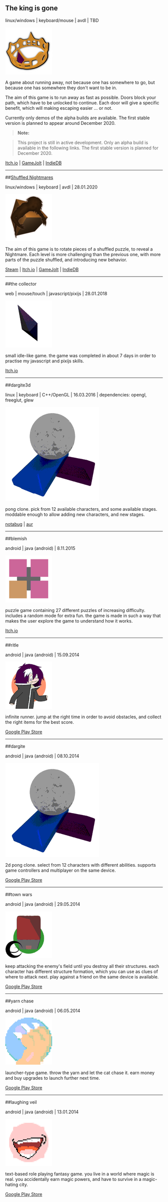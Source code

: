 ## The king is gone

linux/windows | keyboard/mouse | avdl | TBD

![The king is gone icon](../images/icon-the_king_is_gone.png "The king is gone icon")

A game about running away, not because one has somewhere to go, but because one has somewhere they
don't want to be in.

The aim of this game is to run away as fast as possible. Doors block your path, which have to be unlocked
to continue. Each door will give a specific benefit, which will making escaping easier ... or not.

Currently only demos of the alpha builds are available. The first stable version is planned to appear
around December 2020.

> **Note:**

> This project is still in active development.
> Only an alpha build is available in the following links.
> The first stable version is planned for December 2020.

<a class="button" href="https://darkdimension.itch.io/the-king-is-gone">Itch.io</a> |
<a class="button" href="https://gamejolt.com/games/the-king-is-gone/518056">GameJolt</a> |
<a class="button" href="https://www.indiedb.com/games/the-king-is-gone">IndieDB</a>

---
##[Shuffled Nightmares](shuffled_nightmares.html)

linux/windows | keyboard | avdl | 28.01.2020

<img id="icon" src="../images/icon_shuffled-nightmares.png" alt="Shuffled Nightmares icon"/>

The aim of this game is to rotate pieces of a shuffled puzzle, to reveal a Nightmare. Each level is more challenging than the previous one, with more parts of the puzzle shuffled, and introducing new behavior.

<a class="button" href="https://store.steampowered.com/app/1289510">Steam</a> |
<a class="button" href="https://darkdimension.itch.io/shuffled-nightmares">Itch.io</a> |
<a class="button" href="https://gamejolt.com/games/shuffled_nightmares/484001">GameJolt</a> |
<a class="button" href="https://www.indiedb.com/games/shuffled-nightmares">IndieDB</a>

---
##the collector

web | mouse/touch | javascript/pixijs | 28.01.2018

<img id="icon" src="../images/icon_the-collector.png" alt="The collector icon"/>

small idle-like game.
the game was completed in about 7 days in order to practise my javascript and pixijs skills.

<a class="button" href="https://darkdimension.itch.io/the-collector">Itch.io</a>

---
##dargite3d

linux | keyboard | C++/OpenGL | 16.03.2016
| dependencies: opengl, freeglut, glew

<img id="icon" src="../images/icon_dargite.png" alt="Dargite3d icon"/>

pong clone. pick from 12 available characters, 
and some available stages. moddable enough to allow adding new characters,
and new stages.

<a class="button" href="https://notabug.org/tomtsagk/dargite3d">notabug</a> |
<a class="button" href="https://aur.archlinux.org/packages/dargite3d">aur</a>

---

##blemish

android | java (android) | 8.11.2015

<img id="icon" src="../images/icon_blemish.png" alt="Blemish icon"/>

puzzle game containing 27 different puzzles of increasing difficulty. 
includes a random mode for extra fun. the game is made in such a way 
that makes the user explore the game to understand how it works.

<a class="button" href="https://darkdimension.itch.io/blemish">Itch.io</a>

---

##ritle

android | java (android) | 15.09.2014

<img id="icon" src="../images/icon_ritle.png" alt="Ritle icon"/>

infinite runner. jump at the right time in order to avoid obstacles, and
collect the right items for the best score.

<a class="button" href="https://play.google.com/store/apps/details?id=com.darkdimension.ritle_run">Google Play Store</a>

---

##dargite

android | java (android) | 08.10.2014

<img id="icon" src="../images/icon_dargite.png" alt="Dargite icon"/>

2d pong clone. select from 12 characters with different abilities. supports game controllers
and multiplayer on the same device.

<a class="button" href="https://play.google.com/store/apps/details?id=com.darkdimension.dargite_new">Google Play Store</a>

---

##town wars

android | java (android) | 29.05.2014

<img id="icon" src="../images/icon_town-wars.png" alt="Town Wars icon"/>

keep attacking the enemy's field until you destroy all their structures.
each character has different structure formation, which you can use as clues of where to attack next.
play against a friend on the same device is available.

<a class="button" href="https://play.google.com/store/apps/details?id=com.darkdimension.town_wars">Google Play Store</a>

---

##yarn chase

android | java (android) | 06.05.2014

<img id="icon" src="../images/icon_yarn-chase.png" alt="Yarn Chase icon"/>

launcher-type game.
throw the yarn and let the cat chase it.
earn money and buy upgrades to launch further next time.

<a class="button" href="https://play.google.com/store/apps/details?id=com.darkdimension.yarn_chase">Google Play Store</a>

---

##laughing veil

android | java (android) | 13.01.2014

<img id="icon" src="../images/icon_laughing-veil.png" alt="Laughing Veil icon"/>

text-based role playing fantasy game.
you live in a world where magic is real.
you accidentally earn magic powers, and have to survive in a magic-hating city.

<a class="button" href="https://play.google.com/store/apps/details?id=com.darkdimension.laughingveil">Google Play Store</a>
